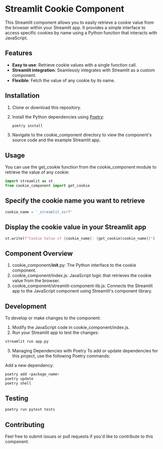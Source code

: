 # Streamlit Cookie Component

This Streamlit component allows you to easily retrieve a cookie value from the browser within your Streamlit app. It provides a simple interface to access specific cookies by name using a Python function that interacts with JavaScript.

## Features

- **Easy to use**: Retrieve cookie values with a single function call.
- **Streamlit integration**: Seamlessly integrates with Streamlit as a custom component.
- **Flexible**: Fetch the value of any cookie by its name.

## Installation

1. Clone or download this repository.
2. Install the Python dependencies using [Poetry](https://python-poetry.org/):

   ```bash
   poetry install
3. Navigate to the cookie_component directory to view the component's source code and the example Streamlit app.

## Usage
You can use the get_cookie function from the cookie_component module to retrieve the value of any cookie:
```python
import streamlit as st
from cookie_component import get_cookie
```

## Specify the cookie name you want to retrieve
```python
cookie_name = '_streamlit_xsrf'
```

## Display the cookie value in your Streamlit app
```python
st.write(f"Cookie Value of {cookie_name}: {get_cookie(cookie_name)}")
```
## Component Overview
1. cookie_component/__init__.py: The Python interface to the cookie component.
2. cookie_component/index.js: JavaScript logic that retrieves the cookie value from the browser.
3. cookie_component/streamlit-component-lib.js: Connects the Streamlit app to the JavaScript component using Streamlit's component library.

## Development
To develop or make changes to the component:

1. Modify the JavaScript code in cookie_component/index.js.
2. Run your Streamlit app to test the changes:
```python
streamlit run app.py
```
3. Managing Dependencies with Poetry
To add or update dependencies for this project, use the following Poetry commands:

Add a new dependency:
```bash
poetry add <package_name>
poetry update
poetry shell
```
## Testing
```python
poetry run pytest tests
```
## Contributing
Feel free to submit issues or pull requests if you'd like to contribute to this component.